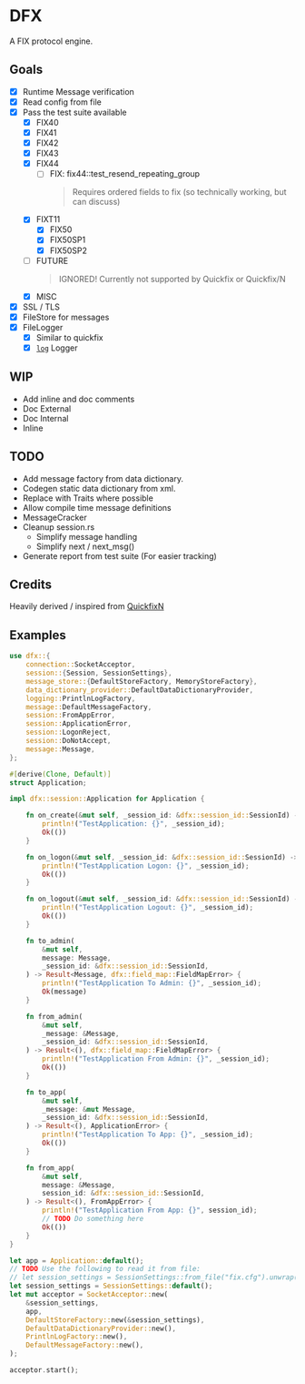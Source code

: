 # DFX

A FIX protocol engine.

## Goals

- [x] Runtime Message verification
- [x] Read config from file
- [x] Pass the test suite available
  - [x] FIX40
  - [x] FIX41
  - [x] FIX42
  - [x] FIX43
  - [x] FIX44
    - [ ] FIX: fix44::test_resend_repeating_group
      > Requires ordered fields to fix (so technically working, but can discuss)
  - [x] FIXT11
    - [x] FIX50
    - [x] FIX50SP1
    - [x] FIX50SP2
  - [ ] FUTURE
    > IGNORED!
    > Currently not supported by Quickfix or Quickfix/N
  - [x] MISC
- [x] SSL / TLS
- [x] FileStore for messages
- [x] FileLogger
  - [x] Similar to quickfix
  - [x] [`log`](https://docs.rs/log/latest/log/) Logger

## WIP

- Add inline and doc comments
 - Doc External
 - Doc Internal
 - Inline
 
## TODO
- Add message factory from data dictionary.
- Codegen static data dictionary from xml.
- Replace with Traits where possible
- Allow compile time message definitions
- MessageCracker
- Cleanup session.rs
  - Simplify message handling
  - Simplify next / next_msg()
- Generate report from test suite (For easier tracking)

## Credits
Heavily derived / inspired from [QuickfixN](https://github.com/connamara/quickfixn/)

## Examples
```rust
use dfx::{
    connection::SocketAcceptor,
    session::{Session, SessionSettings},
    message_store::{DefaultStoreFactory, MemoryStoreFactory},
    data_dictionary_provider::DefaultDataDictionaryProvider,
    logging::PrintlnLogFactory,
    message::DefaultMessageFactory,
    session::FromAppError,
    session::ApplicationError,
    session::LogonReject,
    session::DoNotAccept,
    message::Message,
};

#[derive(Clone, Default)]
struct Application;

impl dfx::session::Application for Application {

    fn on_create(&mut self, _session_id: &dfx::session_id::SessionId) -> Result<(), DoNotAccept> {
        println!("TestApplication: {}", _session_id);
        Ok(())
    }

    fn on_logon(&mut self, _session_id: &dfx::session_id::SessionId) -> Result<(), LogonReject> {
        println!("TestApplication Logon: {}", _session_id);
        Ok(())
    }

    fn on_logout(&mut self, _session_id: &dfx::session_id::SessionId) -> Result<(), ApplicationError> {
        println!("TestApplication Logout: {}", _session_id);
        Ok(())
    }

    fn to_admin(
        &mut self,
        message: Message,
        _session_id: &dfx::session_id::SessionId,
    ) -> Result<Message, dfx::field_map::FieldMapError> {
        println!("TestApplication To Admin: {}", _session_id);
        Ok(message)
    }

    fn from_admin(
        &mut self,
        _message: &Message,
        _session_id: &dfx::session_id::SessionId,
    ) -> Result<(), dfx::field_map::FieldMapError> {
        println!("TestApplication From Admin: {}", _session_id);
        Ok(())
    }

    fn to_app(
        &mut self,
        _message: &mut Message,
        _session_id: &dfx::session_id::SessionId,
    ) -> Result<(), ApplicationError> {
        println!("TestApplication To App: {}", _session_id);
        Ok(())
    }

    fn from_app(
        &mut self,
        message: &Message,
        session_id: &dfx::session_id::SessionId,
    ) -> Result<(), FromAppError> {
        println!("TestApplication From App: {}", session_id);
        // TODO Do something here
        Ok(())
    }
}

let app = Application::default();
// TODO Use the following to read it from file:
// let session_settings = SessionSettings::from_file("fix.cfg").unwrap();
let session_settings = SessionSettings::default();
let mut acceptor = SocketAcceptor::new(
    &session_settings,
    app,
    DefaultStoreFactory::new(&session_settings),
    DefaultDataDictionaryProvider::new(),
    PrintlnLogFactory::new(),
    DefaultMessageFactory::new(),
);

acceptor.start();
```
